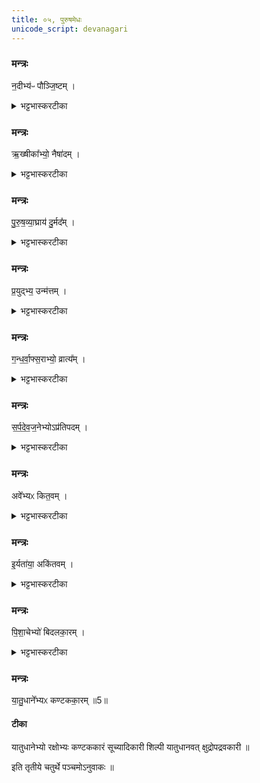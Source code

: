 ```yaml
---
title: ०५, पुरुषमेधः  
unicode_script: devanagari
---
```



###  मन्त्रः
न॒दीभ्य॑ᳶ पौञ्जि॒ष्टम् ।

<details><summary>भट्टभास्करटीका</summary>

1नदीभ्यः पौञ्जिष्टं कैवर्तम्, यो नदीर्न मुञ्चति ।
</details>

###  मन्त्रः
ऋ॒ख्षीका᳚भ्यो॒ नैषा॑दम् ।

<details><summary>भट्टभास्करटीका</summary>

ऋक्षीकाभ्यः शून्यस्थलीभ्यः । छान्दसं दीर्घत्वम् । नैषादम् । स्वार्थिकोऽञ् । स हि सर्वार्थशून्यः ।
</details>

###  मन्त्रः
पु॒रु॒ष॒व्या॒घ्राय॑ दु॒र्मद᳚म् ।

<details><summary>भट्टभास्करटीका</summary>

पुरुषव्याघ्राय व्याघ्रवन्मूर्खाचारः पुरुषव्याघ्रः तस्मै दुर्मदं अस्थानमदम् ।
</details>

###  मन्त्रः
प्र॒युद्भ्य॒ उन्म॑त्तम् ।

<details><summary>भट्टभास्करटीका</summary>

प्रयुद्भ्यः प्रकर्षेण योद्धृभ्यः उन्मत्तं उन्मादिनं, स हि सर्वं प्रबाधते ।
</details>

###  मन्त्रः
ग॒न्ध॒र्वा॒फ्स॒राभ्यो॒ व्रात्य᳚म् ।

<details><summary>भट्टभास्करटीका</summary>

गन्धर्वाप्सराभ्यः, अप्सरसां अन्त्यलोपश्छान्दसः । व्रात्यं पतितसावित्रीकं त्रैवर्णिकेम्यो निकृष्टम् ।
</details>

###  मन्त्रः
स॒र्प॒दे॒व॒ज॒नेभ्योऽप्र॑तिपदम् ।

<details><summary>भट्टभास्करटीका</summary>

सर्पदेवजनेभ्यः सर्पेम्यः, देवानां गुणभूतेभ्यो गन्धर्वेभ्यश्च अप्रतिपदं अप्रतिपत्तारं मूढम् । कर्तरि क्विप् ।
</details>

###  मन्त्रः
अवे᳚भ्यᳵ कित॒वम् ।

<details><summary>भट्टभास्करटीका</summary>

अवेभ्यः अवोभ्यः अन्नेभ्यः । अन्त्यलोपश्छान्दसः । कितवं द्यूतसक्तं अन्नार्थितया ।
</details>

###  मन्त्रः

इ॒र्यता॑या॒ अकि॑तवम् ।

<details><summary>भट्टभास्करटीका</summary>

इर्यतायै इरा अन्नं तत्र साधुः इर्यः तद्भावाय अकितवं कितवसदृशम्, स ह्यन्नसमृद्धो भूयासमिति कितववद्वर्तते ।
</details>

###  मन्त्रः
पि॒शा॒चेभ्यो॑ बिदलका॒रम् ।

<details><summary>भट्टभास्करटीका</summary>

पिशाचेभ्यो बिदलकारं बिदलमयानां कर्तारम् ।
बिदलमूले पिशाचा इत्याहुः । पिशाचकल्पो वा बिदलकारः ।
</details>

###  मन्त्रः
या॒तु॒धाने᳚भ्यᳵ कण्टकका॒रम् ॥5॥  

#### टीका
यातुधानेभ्यो रक्षोभ्यः कण्टककारं सूच्यादिकारी शिल्पी यातुधानवत् क्षुद्रोपद्रवकारी ॥

इति तृतीये चतुर्थे पञ्चमोऽनुवाकः ॥  
